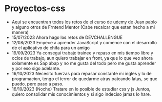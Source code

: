 # Proyectos-css
- Aqui se encuentran todos los retos de el curso de udemy de Juan pablo y alguno otros de Frntend Mentor (Cabe recalcar que estan hecho a mi manera)
- 15/07/2023 Ahora hago los retos de DEVCHALLENGUE
- 12/08/2023 Empece a aprender JavaScript y comence con el desarrollo de el aplicativo de chifa para un amigo
- 19/09/2023 Ya consegui trabajo trainee y repaso en mis tiempo libre y ocios de trabajo, aun quiero trabajar en front, ya que lo que veo ahora solamente es Sap abap y no me gusta del todo pero me gusta aprender y  por eso sigo adelante.
- 16/10/2023 Necesito fuerzas para repasar constante mi ingles y lo de programacion, tengo el terror de quedarme atras pateando latas, se que puedo, pero paso a paso.
- 16/10/2023 (Noche) Tratare en lo posible de estudiar css y js Juntos, quiero consolidar mis conocimientos y si sigo indeciso jamas lo hare.
